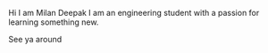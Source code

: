 Hi  I am Milan Deepak
I am an engineering student with a passion for learning something new. 

See ya around